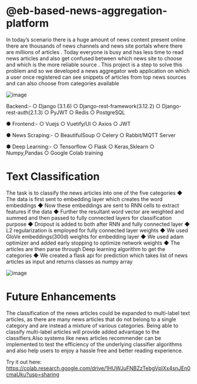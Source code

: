 # @eb-based-news-aggregation-platform

In today’s scenario there is a huge amount of news content present online there are thousands of
news channels and news site portals where there are millions of articles . Today everyone is busy
and has less time to read news articles and also get confused between which news site to choose
and which is the more reliable source . This project is a step to solve this problem and so we
developed a news aggregator web application on which a user once registered can see snippets of
articles from top news sources and can also choose from categories available
 
 
![image](https://user-images.githubusercontent.com/52206701/115846824-ebbf2680-a43f-11eb-9dd6-b6b93d1b80cc.png)


Backend:-
○ Django (3.1.6)
○ Django-rest-framework(3.12.2)
○ Django-rest-auth(2.1.3)
○ PyJWT
○ Redis
○ PostgreSQL

● Frontend:-
○ Vuejs
○ Vuetify/UI
○ Axios
○ JWT

● News Scraping:-
○ BeautifulSoup
○ Celery
○ Rabbit/MQTT Server

● Deep Learning:-
○ Tensorflow
○ Flask
○ Keras,Sklearn
○ Numpy,Pandas
○ Google Colab training



# Text Classification

The task is to classify the news articles into one of the five categories
◆ The data is first sent to embedding layer which creates the word embeddings
◆ Now these embeddings are sent to RNN cells to extract features if the data
◆ Further the resultant word vector are weighted and summed and then passed to
fully connected layers for classification purpose
◆ Dropout is added to both after RNN and fully connected layer
◆ L2 regularization is employed for fully connected layer weights
◆ We used GloVe embeddings(300d) weights for embedding layer
◆ We used adam optimizer and added early stopping to optimize network weights
◆ The articles are then parse through Deep learning algorithm to get the categories
◆ We created a flask api for prediction which takes list of news articles as input and
returns classes as numpy array

![image](https://user-images.githubusercontent.com/52206701/115847103-393b9380-a440-11eb-84f9-f52c863e83fe.png)



# Future Enhancements
The classification of the news articles could be expanded to multi-label text articles, as
there are many news articles that do not belong to a single category and are instead a
mixture of various categories. Being able to classify multi-label articles will provide
added advantage to the classifiers.Also systems like news articles recommender can be
implemented to test the efficiency of the underlying classifier algorithms and also help
users to enjoy a hassle free and better reading experience.


Try it out here: https://colab.research.google.com/drive/1HUWJuFNBZzTebgVplXx4snJEn0cmaUku?usp=sharing
